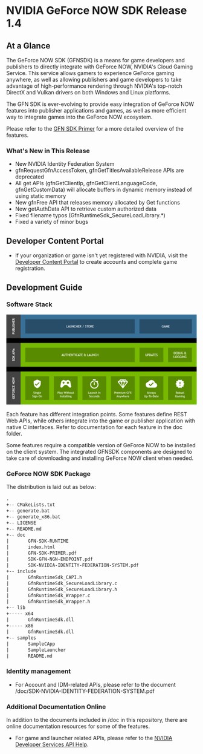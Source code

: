 # NVIDIA GeForce NOW SDK Release 1.4

## At a Glance

The GeForce NOW SDK (GFNSDK) is a means for game developers and publishers to directly integrate with GeForce NOW, NVIDIA's Cloud Gaming Service. This service allows gamers to experience GeForce gaming anywhere, as well as allowing publishers and game developers to take advantage of high-performance rendering through NVIDIA's top-notch DirectX and Vulkan drivers on both Windows and Linux platforms. 

The GFN SDK is ever-evolving to provide easy integration of GeForce NOW features into publisher applications and games, as well as more efficient way to integrate games into the GeForce NOW ecosystem. 

Please refer to the [GFN SDK Primer](./doc/GFN-SDK-PRIMER.pdf) for a more detailed overview of the features.

### What's New in This Release
* New NVIDIA Identity Federation System
* gfnRequestGfnAccessToken, gfnGetTitlesAvailableRelease APIs are deprecated
* All get APIs (gfnGetClientIp, gfnGetClientLanguageCode, gfnGetCustomData) will allocate buffers in dynamic memory instead of using static memory
* New gfnFree API that releases memory allocated by Get functions
* New getAuthData API to retrieve custom authorized data
* Fixed filename typos (GfnRuntimeSdk_SecureLoadLibrary.*)
* Fixed a variety of minor bugs


## Developer Content Portal

* If your organization or game isn't yet registered with NVIDIA, visit the [Developer Content Portal](https://portal-developer.nvidia.com/) to create accounts and complete game registration.

## Development Guide

### Software Stack

![Software Stack](./doc/img/software_stack.png)

Each feature has different integration points. Some features define REST Web APIs, while others integrate into the game or publisher application with native C interfaces. Refer to documentation for each feature in the doc folder.

Some features require a compatible version of GeForce NOW to be installed on the client system. The integrated GFNSDK components are designed to take care of downloading and installing GeForce NOW client when needed.

### GeForce NOW SDK Package

The distribution is laid out as below:
```
.
+-- CMakeLists.txt
+-- generate.bat
+-- generate_x86.bat
+-- LICENSE
+-- README.md
+-- doc
|       GFN-SDK-RUNTIME
|       index.html
|       GFN-SDK-PRIMER.pdf
|       SDK-GFN-NGN-ENDPOINT.pdf
|       SDK-NVIDIA-IDENTITY-FEDERATION-SYSTEM.pdf
+-- include
|       GfnRuntimeSdk_CAPI.h
|       GfnRuntimeSdk_SecureLoadLibrary.c
|       GfnRuntimeSdk_SecureLoadLibrary.h
|       GfnRuntimeSdk_Wrapper.c
|       GfnRuntimeSdk_Wrapper.h
+-- lib
+----- x64
|       GfnRuntimeSdk.dll
+----- x86
|       GfnRuntimeSdk.dll
+-- samples
|       SampleCApp
|       SampleLauncher
|       README.md
```
### Identity management

* For Account and IDM-related APIs, please refer to the document /doc/SDK-NVIDIA-IDENTITY-FEDERATION-SYSTEM.pdf

### Additional Documentation Online

In addition to the documents included in /doc in this repository, there are online documentation resources for some of the features.
* For game and launcher related APIs, please refer to the [NVIDIA Developer Services API Help](https://portal-developer.nvidia.com/help/).
